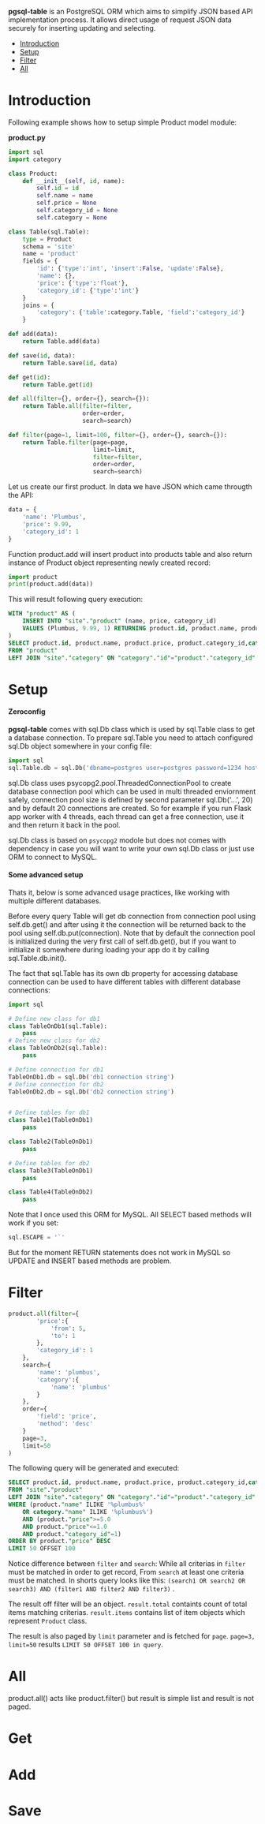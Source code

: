 **pgsql-table** is an PostgreSQL ORM which aims to simplify JSON based API implementation process. It allows direct usage of request JSON data securely for inserting updating and selecting.

<!-- MarkdownTOC autolink=true levels="1" autoanchor="true"-->

- [Introduction](#introduction)
- [Setup](#setup)
- [Filter](#filter)
- [All](#all)

<!-- /MarkdownTOC -->



# Introduction
Following example shows how to setup simple Product model module:

**product.py**

```python
import sql
import category

class Product:
    def __init__(self, id, name):
        self.id = id
        self.name = name
        self.price = None
        self.category_id = None
        self.category = None

class Table(sql.Table):
    type = Product
    schema = 'site'
    name = 'product'
    fields = {
        'id': {'type':'int', 'insert':False, 'update':False},
        'name': {},
        'price': {'type':'float'},
        'category_id': {'type':'int'}
    }
    joins = {
        'category': {'table':category.Table, 'field':'category_id'}
    }

def add(data):
    return Table.add(data)

def save(id, data):
    return Table.save(id, data)

def get(id):
    return Table.get(id)

def all(filter={}, order={}, search={}):
    return Table.all(filter=filter,
                     order=order,
                     search=search)

def filter(page=1, limit=100, filter={}, order={}, search={}):
    return Table.filter(page=page,
                        limit=limit,
                        filter=filter,
                        order=order,
                        search=search)
```

Let us create our first product. In data we have JSON which came througth the API:
```python
data = {
    'name': 'Plumbus',
    'price': 9.99,
    'category_id': 1
}
```

Function product.add will insert product into products table and also return instance of Product object representing newly created record:
```python
import product
print(product.add(data))
```

This will result following query execution:
```sql
WITH "product" AS (
    INSERT INTO "site"."product" (name, price, category_id)
    VALUES (Plumbus, 9.99, 1) RETURNING product.id, product.name, product.price, product.category_id
)
SELECT product.id, product.name, product.price, product.category_id,category.id, category.name
FROM "product"
LEFT JOIN "site"."category" ON "category"."id"="product"."category_id"
```

# Setup
#### Zeroconfig
**pgsql-table** comes with sql.Db class which is used by sql.Table class to get a database connection. To prepare sql.Table you need to attach configured sql.Db object somewhere in your config file:
```python
import sql
sql.Table.db = sql.Db('dbname=postgres user=postgres password=1234 host=127.0.0.1 port=5432')
```
sql.Db class uses psycopg2.pool.ThreadedConnectionPool to create database connection pool which can be used in multi threaded enviornment safely, connection pool size is defined by second parameter sql.Db('...', 20) and by default 20 connections are created. So for example if you run Flask app worker with 4 threads, each thread can get a free connection, use it and then return it back in the pool.

sql.Db class is based on ```psycopg2``` modole but does not comes with dependency in case you will want to write your own sql.Db class or just use ORM to connect to MySQL.

#### Some advanced setup
Thats it, below is some advanced usage practices, like working with multiple different databases.

Before every query Table will get db connection from connection pool using self.db.get() and after using it the connection will be returned back to the pool using self.db.put(connection). Note that by default the connection pool is initialized during the very first call of self.db.get(), but if you want to initialize it somewhere during loading your app do it by calling sql.Table.db.init().

The fact that sql.Table has its own db property for accessing database connection can be used to have different tables with different database connections:
```python
import sql

# Define new class for db1
class TableOnDb1(sql.Table):
    pass
# Define new class for db2
class TableOnDb2(sql.Table):
    pass

# Define connection for db1
TableOnDb1.db = sql.Db('db1 connection string')
# Define connection for db2
TableOnDb2.db = sql.Db('db2 connection string')


# Define tables for db1
class Table1(TableOnDb1)
    pass

class Table2(TableOnDb1)
    pass

# Define tables for db2
class Table3(TableOnDb1)
    pass

class Table4(TableOnDb2)
    pass
```

Note that I once used this ORM for MySQL. All SELECT based methods will work if you set:
```python
sql.ESCAPE = '`'
```
But for the moment RETURN statements does not work in MySQL so UPDATE and INSERT based methods are problem.


# Filter

```python
product.all(filter={
        'price':{
            'from': 5,
            'to': 1
        },
        'category_id': 1
    },
    search={
        'name': 'plumbus',
        'category':{
            'name': 'plumbus'
        }
    },
    order={
        'field': 'price',
        'method': 'desc'
    }
    page=3,
    limit=50
)
```

The following query will be generated and executed:
```sql
SELECT product.id, product.name, product.price, product.category_id,category.id, category.name, COUNT(*) OVER()
FROM "site"."product"
LEFT JOIN "site"."category" ON "category"."id"="product"."category_id"
WHERE (product."name" ILIKE '%plumbus%'
    OR category."name" ILIKE '%plumbus%')
    AND (product."price">=5.0
    AND product."price"<=1.0
    AND product."category_id"=1)
ORDER BY product."price" DESC
LIMIT 50 OFFSET 100
```
Notice difference between ```filter``` and ```search```: While all criterias in ```filter``` must be matched in order to get record, From ```search``` at least one criteria must be matched. In shorts query looks like this: ```(search1 OR search2 OR search3) AND (filter1 AND filter2 AND filter3)```
.

The result off filter will be an object. ```result.total``` containts count of total items matching criterias. ```result.items``` contains list of item objects which represent ```Product``` class.

The result is also paged by ```limit``` parameter and is fetched for ```page```. ```page=3, limit=50``` results ```LIMIT 50 OFFSET 100 in query```.

# All
product.all() acts like product.filter() but result is simple list and result is not paged.

# Get

# Add

# Save
